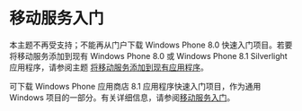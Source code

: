 <properties pageTitle="针对 Windows Phone 应用程序的 Azure 移动服务入门" metaKeywords="" description="请按照本教程使用 Azure 移动服务进行 Windows Phone 开发。 " metaCanonical="" services="" documentationCenter="Mobile" title="移动服务入门" authors="glenga" solutions="" manager="" editor="" />
<tags ms.service=""
    ms.date="11/22/2014"
    wacn.date="04/11/2015"
    />

# <a name="getting-started"> </a>移动服务入门

本主题不再受支持；不能再从门户下载 Windows Phone 8.0 快速入门项目。若要将移动服务添加到现有 Windows Phone 8.0 或 Windows Phone 8.1 Silverlight 应用程序，请参阅主题 [将移动服务添加到现有应用程序](/zh-cn/documentation/articles/mobile-services-windows-phone-get-started-data)。 

可下载 Windows Phone 应用商店 8.1 应用程序快速入门项目，作为通用 Windows 项目的一部分。有关详细信息，请参阅[移动服务入门](/zh-cn/documentation/articles/mobile-services-javascript-backend-windows-store-dotnet-get-started)。 
